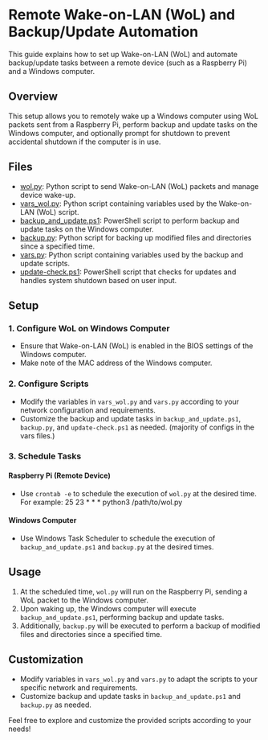 # Remote Wake-on-LAN (WoL) and Backup/Update Automation

This guide explains how to set up Wake-on-LAN (WoL) and automate backup/update tasks between a remote device (such as a Raspberry Pi) and a Windows computer.

## Overview

This setup allows you to remotely wake up a Windows computer using WoL packets sent from a Raspberry Pi, perform backup and update tasks on the Windows computer, and optionally prompt for shutdown to prevent accidental shutdown if the computer is in use.

## Files

- [wol.py](wol/wol.py): Python script to send Wake-on-LAN (WoL) packets and manage device wake-up.
- [vars_wol.py](wol/vars_wol.py): Python script containing variables used by the Wake-on-LAN (WoL) script.
- [backup_and_update.ps1](powershell/backup_and_update.ps1): PowerShell script to perform backup and update tasks on the Windows computer.
- [backup.py](python/backup.py): Python script for backing up modified files and directories since a specified time.
- [vars.py](vars/vars.py): Python script containing variables used by the backup and update scripts.
- [update-check.ps1](powershell/update-check.ps1): PowerShell script that checks for updates and handles system shutdown based on user input.


## Setup

### 1. Configure WoL on Windows Computer

- Ensure that Wake-on-LAN (WoL) is enabled in the BIOS settings of the Windows computer.
- Make note of the MAC address of the Windows computer.

### 2. Configure Scripts

- Modify the variables in `vars_wol.py` and `vars.py` according to your network configuration and requirements.
- Customize the backup and update tasks in `backup_and_update.ps1`, `backup.py`, and `update-check.ps1` as needed. (majority of configs in the vars files.)

### 3. Schedule Tasks

#### Raspberry Pi (Remote Device)

- Use `crontab -e` to schedule the execution of `wol.py` at the desired time. For example:
25 23 * * * python3 /path/to/wol.py

#### Windows Computer

- Use Windows Task Scheduler to schedule the execution of `backup_and_update.ps1` and `backup.py` at the desired times.

## Usage

1. At the scheduled time, `wol.py` will run on the Raspberry Pi, sending a WoL packet to the Windows computer.
2. Upon waking up, the Windows computer will execute `backup_and_update.ps1`, performing backup and update tasks.
3. Additionally, `backup.py` will be executed to perform a backup of modified files and directories since a specified time.

## Customization

- Modify variables in `vars_wol.py` and `vars.py` to adapt the scripts to your specific network and requirements.
- Customize backup and update tasks in `backup_and_update.ps1` and `backup.py` as needed.

Feel free to explore and customize the provided scripts according to your needs!
